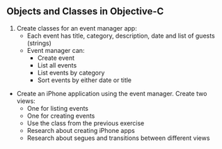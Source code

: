## Objects and Classes in Objective-C

1. Create classes for an event manager app:
    * Each event has title, category, description, date and list of guests (strings)
    * Event manager can:
        * Create event
        * List all events
        * List events by category
        * Sort events by either date or title
* Create an iPhone application using the event manager. Create two views:
    * One for listing events
    * One for creating events
    * Use the class from the previous exercise
    * Research about creating iPhone apps
    * Research about segues and transitions between different views
